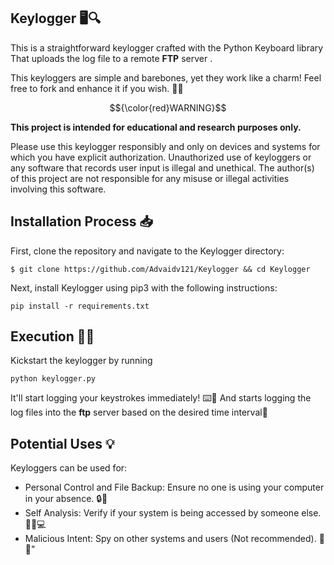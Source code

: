 ## Keylogger 🖥️🔍

This is a straightforward keylogger crafted with the Python Keyboard library That uploads the log file to a remote **FTP** server .

This keyloggers are simple and barebones, yet they work like a charm! Feel free to fork and enhance it if you wish. 🍴✨

$${\color{red}WARNING}$$
<!-- This text should be displayed in red -->

**This project is intended for educational and research purposes only.**

Please use this keylogger responsibly and only on devices and systems for which you have explicit authorization.
Unauthorized use of keyloggers or any software that records user input is illegal and unethical. 
The author(s) of this project are not responsible for any misuse or illegal activities involving this software.


## Installation Process 📥

First, clone the repository and navigate to the Keylogger directory:

```
$ git clone https://github.com/Advaidv121/Keylogger && cd Keylogger
```

Next, install Keylogger using pip3 with the following instructions:

```
pip install -r requirements.txt
```

## Execution 🏃‍♂️

Kickstart the keylogger by running 
```
python keylogger.py
```
It'll start logging your keystrokes immediately! ⌨️📝
And starts logging the log files into the **ftp** server based on the desired time interval🛜

## Potential Uses 💡

Keyloggers can be used for:

- Personal Control and File Backup: Ensure no one is using your computer in your absence. 🔒💼
- Self Analysis: Verify if your system is being accessed by someone else. 🕵️‍♂️💻
- Malicious Intent: Spy on other systems and users (Not recommended). 👀🚫"
